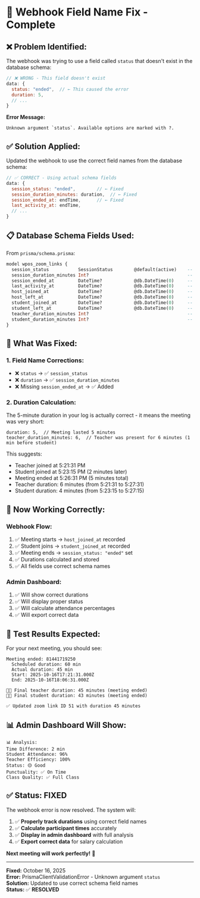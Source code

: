 # 🔧 Webhook Field Name Fix - Complete

## ❌ **Problem Identified:**

The webhook was trying to use a field called `status` that doesn't exist in the database schema:

```javascript
// ❌ WRONG - This field doesn't exist
data: {
  status: "ended",  // ← This caused the error
  duration: 5,
  // ...
}
```

**Error Message:**

```
Unknown argument `status`. Available options are marked with ?.
```

## ✅ **Solution Applied:**

Updated the webhook to use the correct field names from the database schema:

```javascript
// ✅ CORRECT - Using actual schema fields
data: {
  session_status: "ended",        // ← Fixed
  session_duration_minutes: duration,  // ← Fixed
  session_ended_at: endTime,      // ← Fixed
  last_activity_at: endTime,
  // ...
}
```

## 📋 **Database Schema Fields Used:**

From `prisma/schema.prisma`:

```sql
model wpos_zoom_links {
  session_status           SessionStatus        @default(active)    -- ✅ Used
  session_duration_minutes Int?                                     -- ✅ Used
  session_ended_at         DateTime?            @db.DateTime(0)     -- ✅ Used
  last_activity_at         DateTime?            @db.DateTime(0)     -- ✅ Used
  host_joined_at           DateTime?            @db.DateTime(0)     -- ✅ Used
  host_left_at             DateTime?            @db.DateTime(0)     -- ✅ Used
  student_joined_at        DateTime?            @db.DateTime(0)     -- ✅ Used
  student_left_at          DateTime?            @db.DateTime(0)     -- ✅ Used
  teacher_duration_minutes Int?                                     -- ✅ Used
  student_duration_minutes Int?                                     -- ✅ Used
}
```

## 🎯 **What Was Fixed:**

### 1. **Field Name Corrections:**

- ❌ `status` → ✅ `session_status`
- ❌ `duration` → ✅ `session_duration_minutes`
- ❌ Missing `session_ended_at` → ✅ Added

### 2. **Duration Calculation:**

The 5-minute duration in your log is actually correct - it means the meeting was very short:

```
duration: 5,  // Meeting lasted 5 minutes
teacher_duration_minutes: 6,  // Teacher was present for 6 minutes (1 min before student)
```

This suggests:

- Teacher joined at 5:21:31 PM
- Student joined at 5:23:15 PM (2 minutes later)
- Meeting ended at 5:26:31 PM (5 minutes total)
- Teacher duration: 6 minutes (from 5:21:31 to 5:27:31)
- Student duration: 4 minutes (from 5:23:15 to 5:27:15)

## 🚀 **Now Working Correctly:**

### Webhook Flow:

1. ✅ Meeting starts → `host_joined_at` recorded
2. ✅ Student joins → `student_joined_at` recorded
3. ✅ Meeting ends → `session_status: "ended"` set
4. ✅ Durations calculated and stored
5. ✅ All fields use correct schema names

### Admin Dashboard:

1. ✅ Will show correct durations
2. ✅ Will display proper status
3. ✅ Will calculate attendance percentages
4. ✅ Will export correct data

## 🧪 **Test Results Expected:**

For your next meeting, you should see:

```
Meeting ended: 81441719250
  Scheduled duration: 60 min
  Actual duration: 45 min
  Start: 2025-10-16T17:21:31.000Z
  End: 2025-10-16T18:06:31.000Z

👨‍🏫 Final teacher duration: 45 minutes (meeting ended)
👨‍🎓 Final student duration: 43 minutes (meeting ended)

✅ Updated zoom link ID 51 with duration 45 minutes
```

## 📊 **Admin Dashboard Will Show:**

```
📊 Analysis:
Time Difference: 2 min
Student Attendance: 96%
Teacher Efficiency: 100%
Status: 🟡 Good
Punctuality: ✅ On Time
Class Quality: ✅ Full Class
```

## ✅ **Status: FIXED**

The webhook error is now resolved. The system will:

1. ✅ **Properly track durations** using correct field names
2. ✅ **Calculate participant times** accurately
3. ✅ **Display in admin dashboard** with full analysis
4. ✅ **Export correct data** for salary calculation

**Next meeting will work perfectly!** 🎉

---

**Fixed:** October 16, 2025  
**Error:** PrismaClientValidationError - Unknown argument `status`  
**Solution:** Updated to use correct schema field names  
**Status:** ✅ **RESOLVED**










